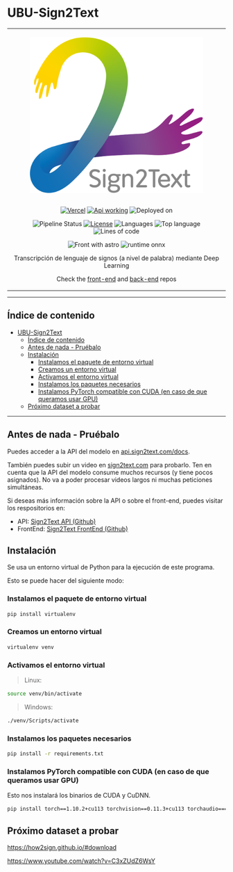 # UBU-Sign2Text

<table align="center"><tr><td align="center" width="9999">

<br />

<img align="center" src="./docs/assets/logo/logo.svg" alt="logo" width="400" />

<br />
<br />

[![Vercel](https://therealsujitk-vercel-badge.vercel.app/?app=sign2text-irgazquez&style=flat)](https://sign2text.com)
[![Api working](https://img.shields.io/badge/api-working-brightgreen?logo=fastapi)](https://api.sign2text.com/docs)
![Deployed on](https://img.shields.io/badge/model-google_cloud-brightgreen?logo=google-cloud)

![Pipeline Status](https://gitlab.com/HP-SCDS/Observatorio/2021-2022/sign2text/ubu-sign2text/badges/main/pipeline.svg)
[![License](https://img.shields.io/github/license/irg1008/sign2text)](https://gitlab.com/HP-SCDS/Observatorio/2021-2022/sign2text/ubu-sign2text/-/blob/main/LICENSE)
![Languages](https://img.shields.io/github/languages/count/irg1008/sign2text?logo=python)
![Top language](https://img.shields.io/github/languages/top/irg1008/sign2text?logo=jupyter)
![Lines of code](https://img.shields.io/badge/lines_of_code-3.7k-blueviolet)

![Front with astro](https://img.shields.io/badge/front_end-astro-orange?logo=astro)
![runtime onnx](https://img.shields.io/badge/runtime-onnx-lightgray?logo=onnx)

Transcripción de lenguaje de signos (a nivel de palabra) mediante Deep Learning

Check the [front-end](https://github.com/irg1008/Sign2Text-Astro) and [back-end](https://github.com/irg1008/Sign2Text-API) repos
</td></tr></table>

---

## Índice de contenido

- [UBU-Sign2Text](#ubu-sign2text)
  - [Índice de contenido](#índice-de-contenido)
  - [Antes de nada - Pruébalo](#antes-de-nada---pruébalo)
  - [Instalación](#instalación)
    - [Instalamos el paquete de entorno virtual](#instalamos-el-paquete-de-entorno-virtual)
    - [Creamos un entorno virtual](#creamos-un-entorno-virtual)
    - [Activamos el entorno virtual](#activamos-el-entorno-virtual)
    - [Instalamos los paquetes necesarios](#instalamos-los-paquetes-necesarios)
    - [Instalamos PyTorch compatible con CUDA (en caso de que queramos usar GPU)](#instalamos-pytorch-compatible-con-cuda-en-caso-de-que-queramos-usar-gpu)
  - [Próximo dataset a probar](#próximo-dataset-a-probar)

---

## Antes de nada - Pruébalo

Puedes acceder a la API del modelo en [api.sign2text.com/docs](https://api.sign2text.com/docs).

También puedes subir un video en [sign2text.com](https://sign2text.com) para probarlo.
Ten en cuenta que la API del modelo consume muchos recursos (y tiene pocos asignados).
No va a poder procesar videos largos ni muchas peticiones simultáneas.

Si deseas más información sobre la API o sobre el front-end, puedes visitar los respositorios en:

- API: [Sign2Text API (Github)](https://github.com/irg1008/Sign2Text-API)
- FrontEnd: [Sign2Text FrontEnd (Github)](https://github.com/irg1008/Sign2Text-Astro)

## Instalación

Se usa un entorno virtual de Python para la ejecución de este programa.

Esto se puede hacer del siguiente modo:

### Instalamos el paquete de entorno virtual

```bash
pip install virtualenv
```

### Creamos un entorno virtual

```bash
virtualenv venv
```

### Activamos el entorno virtual

> Linux:

```bash
source venv/bin/activate
```

> Windows:

```bash
./venv/Scripts/activate
```

### Instalamos los paquetes necesarios

```bash
pip install -r requirements.txt
```

### Instalamos PyTorch compatible con CUDA (en caso de que queramos usar GPU)

Esto nos instalará los binarios de CUDA y CuDNN.

```bash
pip install torch==1.10.2+cu113 torchvision==0.11.3+cu113 torchaudio===0.10.2+cu113 -f https://download.pytorch.org/whl/cu113/torch_stable.html
```

## Próximo dataset a probar

<https://how2sign.github.io/#download>

<https://www.youtube.com/watch?v=C3xZUdZ6WsY>
